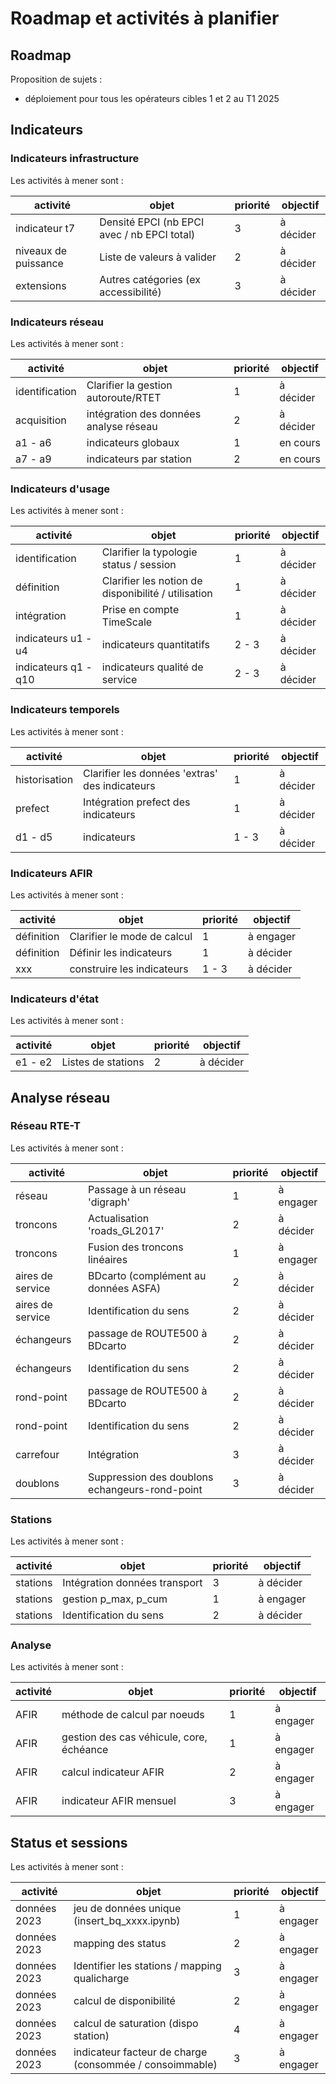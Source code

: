 # Roadmap et activités à planifier

## Roadmap

Proposition de sujets :

- déploiement pour tous les opérateurs cibles 1 et 2 au T1 2025

## Indicateurs

### Indicateurs infrastructure

Les activités à mener sont :

| activité             | objet                                       | priorité | objectif  |
| -------------------- | ------------------------------------------- | -------- | --------- |
| indicateur t7        | Densité EPCI (nb EPCI avec / nb EPCI total) | 3        | à décider |
| niveaux de puissance | Liste de valeurs à valider                  | 2        | à décider |
| extensions           | Autres catégories (ex accessibilité)        | 3        | à décider |

### Indicateurs réseau

Les activités à mener sont :

| activité       | objet                                  | priorité | objectif  |
| -------------- | -------------------------------------- | -------- | --------- |
| identification | Clarifier la gestion autoroute/RTET    | 1        | à décider |
| acquisition    | intégration des données analyse réseau | 2        | à décider |
| a1 - a6        | indicateurs globaux                    | 1        | en cours  |
| a7 - a9        | indicateurs par station                | 2        | en cours  |

### Indicateurs d'usage

Les activités à mener sont :

| activité             | objet                                               | priorité | objectif  |
| -------------------- | --------------------------------------------------- | -------- | --------- |
| identification       | Clarifier la typologie status / session             | 1        | à décider |
| définition           | Clarifier les notion de disponibilité / utilisation | 1        | à décider |
| intégration          | Prise en compte TimeScale                           | 1        | à décider |
| indicateurs u1 - u4  | indicateurs quantitatifs                            | 2 - 3    | à décider |
| indicateurs q1 - q10 | indicateurs qualité de service                      | 2 - 3    | à décider |

### Indicateurs temporels

Les activités à mener sont :

| activité      | objet                                          | priorité | objectif  |
| ------------- | ---------------------------------------------- | -------- | --------- |
| historisation | Clarifier les données 'extras' des indicateurs | 1        | à décider |
| prefect       | Intégration prefect des indicateurs            | 1        | à décider |
| d1 - d5       | indicateurs                                    | 1 - 3    | à décider |

### Indicateurs AFIR

Les activités à mener sont :

| activité   | objet                       | priorité | objectif  |
| ---------- | --------------------------- | -------- | --------- |
| définition | Clarifier le mode de calcul | 1        | à engager |
| définition | Définir les indicateurs     | 1        | à décider |
| xxx        | construire les indicateurs  | 1 - 3    | à décider |

### Indicateurs d'état

Les activités à mener sont :

| activité | objet              | priorité | objectif  |
| -------- | ------------------ | -------- | --------- |
| e1 - e2  | Listes de stations | 2        | à décider |

## Analyse réseau

### Réseau RTE-T

Les activités à mener sont :

| activité         | objet                                          | priorité | objectif  |
| ---------------- | ---------------------------------------------- | -------- | --------- |
| réseau           | Passage à un réseau 'digraph'                  | 1        | à engager |
| troncons         | Actualisation 'roads_GL2017'                   | 2        | à décider |
| troncons         | Fusion des troncons linéaires                  | 1        | à engager |
| aires de service | BDcarto (complément au données ASFA)           | 2        | à décider |
| aires de service | Identification du sens                         | 2        | à décider |
| échangeurs       | passage de ROUTE500 à BDcarto                  | 2        | à décider |
| échangeurs       | Identification du sens                         | 2        | à décider |
| rond-point       | passage de ROUTE500 à BDcarto                  | 2        | à décider |
| rond-point       | Identification du sens                         | 2        | à décider |
| carrefour        | Intégration                                    | 3        | à décider |
| doublons         | Suppression des doublons echangeurs-rond-point | 3        | à décider |

### Stations

Les activités à mener sont :

| activité | objet                         | priorité | objectif  |
| -------- | ----------------------------- | -------- | --------- |
| stations | Intégration données transport | 3        | à décider |
| stations | gestion p_max, p_cum          | 1        | à engager |
| stations | Identification du sens        | 2        | à décider |

### Analyse

Les activités à mener sont :

| activité | objet                                    | priorité | objectif  |
| -------- | ---------------------------------------- | -------- | --------- |
| AFIR     | méthode de calcul par noeuds             | 1        | à engager |
| AFIR     | gestion des cas véhicule, core, échéance | 1        | à engager |
| AFIR     | calcul indicateur AFIR                   | 2        | à engager |
| AFIR     | indicateur AFIR mensuel                  | 3        | à engager |

## Status et sessions

Les activités à mener sont :

| activité     | objet                                                   | priorité | objectif  |
| ------------ | ------------------------------------------------------- | -------- | --------- |
| données 2023 | jeu de données unique (insert_bq_xxxx.ipynb)            | 1        | à engager |
| données 2023 | mapping des status                                      | 2        | à engager |
| données 2023 | Identifier les stations / mapping qualicharge           | 3        | à engager |
| données 2023 | calcul de disponibilité                                 | 2        | à engager |
| données 2023 | calcul de saturation (dispo station)                    | 4        | à engager |
| données 2023 | indicateur facteur de charge (consommée / consoimmable) | 3        | à engager |
